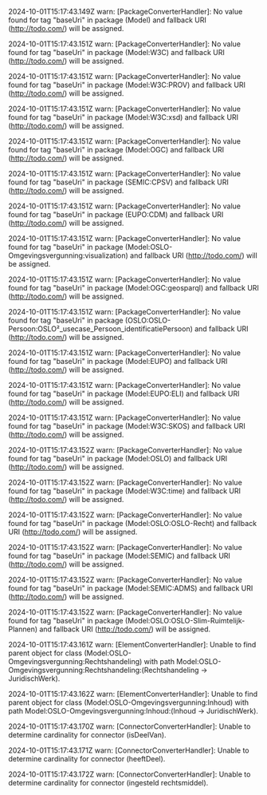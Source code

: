 2024-10-01T15:17:43.149Z warn: [PackageConverterHandler]: No value found for tag "baseUri" in package (Model) and fallback URI (http://todo.com/) will be assigned.

2024-10-01T15:17:43.151Z warn: [PackageConverterHandler]: No value found for tag "baseUri" in package (Model:W3C) and fallback URI (http://todo.com/) will be assigned.

2024-10-01T15:17:43.151Z warn: [PackageConverterHandler]: No value found for tag "baseUri" in package (Model:W3C:PROV) and fallback URI (http://todo.com/) will be assigned.

2024-10-01T15:17:43.151Z warn: [PackageConverterHandler]: No value found for tag "baseUri" in package (Model:W3C:xsd) and fallback URI (http://todo.com/) will be assigned.

2024-10-01T15:17:43.151Z warn: [PackageConverterHandler]: No value found for tag "baseUri" in package (Model:OGC) and fallback URI (http://todo.com/) will be assigned.

2024-10-01T15:17:43.151Z warn: [PackageConverterHandler]: No value found for tag "baseUri" in package (SEMIC:CPSV) and fallback URI (http://todo.com/) will be assigned.

2024-10-01T15:17:43.151Z warn: [PackageConverterHandler]: No value found for tag "baseUri" in package (EUPO:CDM) and fallback URI (http://todo.com/) will be assigned.

2024-10-01T15:17:43.151Z warn: [PackageConverterHandler]: No value found for tag "baseUri" in package (Model:OSLO-Omgevingsvergunning:visualization) and fallback URI (http://todo.com/) will be assigned.

2024-10-01T15:17:43.151Z warn: [PackageConverterHandler]: No value found for tag "baseUri" in package (Model:OGC:geosparql) and fallback URI (http://todo.com/) will be assigned.

2024-10-01T15:17:43.151Z warn: [PackageConverterHandler]: No value found for tag "baseUri" in package (OSLO:OSLO-Persoon:OSLO²_usecase_Persoon_identificatiePersoon) and fallback URI (http://todo.com/) will be assigned.

2024-10-01T15:17:43.151Z warn: [PackageConverterHandler]: No value found for tag "baseUri" in package (Model:EUPO) and fallback URI (http://todo.com/) will be assigned.

2024-10-01T15:17:43.151Z warn: [PackageConverterHandler]: No value found for tag "baseUri" in package (Model:EUPO:ELI) and fallback URI (http://todo.com/) will be assigned.

2024-10-01T15:17:43.151Z warn: [PackageConverterHandler]: No value found for tag "baseUri" in package (Model:W3C:SKOS) and fallback URI (http://todo.com/) will be assigned.

2024-10-01T15:17:43.152Z warn: [PackageConverterHandler]: No value found for tag "baseUri" in package (Model:OSLO) and fallback URI (http://todo.com/) will be assigned.

2024-10-01T15:17:43.152Z warn: [PackageConverterHandler]: No value found for tag "baseUri" in package (Model:W3C:time) and fallback URI (http://todo.com/) will be assigned.

2024-10-01T15:17:43.152Z warn: [PackageConverterHandler]: No value found for tag "baseUri" in package (Model:OSLO:OSLO-Recht) and fallback URI (http://todo.com/) will be assigned.

2024-10-01T15:17:43.152Z warn: [PackageConverterHandler]: No value found for tag "baseUri" in package (Model:SEMIC) and fallback URI (http://todo.com/) will be assigned.

2024-10-01T15:17:43.152Z warn: [PackageConverterHandler]: No value found for tag "baseUri" in package (Model:SEMIC:ADMS) and fallback URI (http://todo.com/) will be assigned.

2024-10-01T15:17:43.152Z warn: [PackageConverterHandler]: No value found for tag "baseUri" in package (Model:OSLO:OSLO-Slim-Ruimtelijk-Plannen) and fallback URI (http://todo.com/) will be assigned.

2024-10-01T15:17:43.161Z warn: [ElementConverterHandler]: Unable to find parent object for class (Model:OSLO-Omgevingsvergunning:Rechtshandeling) with path Model:OSLO-Omgevingsvergunning:Rechtshandeling:(Rechtshandeling -> JuridischWerk).

2024-10-01T15:17:43.162Z warn: [ElementConverterHandler]: Unable to find parent object for class (Model:OSLO-Omgevingsvergunning:Inhoud) with path Model:OSLO-Omgevingsvergunning:Inhoud:(Inhoud -> JuridischWerk).

2024-10-01T15:17:43.170Z warn: [ConnectorConverterHandler]: Unable to determine cardinality for connector (isDeelVan).

2024-10-01T15:17:43.171Z warn: [ConnectorConverterHandler]: Unable to determine cardinality for connector (heeftDeel).

2024-10-01T15:17:43.172Z warn: [ConnectorConverterHandler]: Unable to determine cardinality for connector (ingesteld rechtsmiddel).


